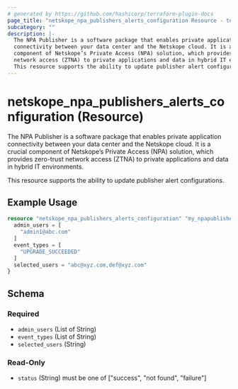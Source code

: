 ```yaml
---
# generated by https://github.com/hashicorp/terraform-plugin-docs
page_title: "netskope_npa_publishers_alerts_configuration Resource - terraform-provider-netskope"
subcategory: ""
description: |-
  The NPA Publisher is a software package that enables private application
  connectivity between your data center and the Netskope cloud. It is a crucial
  component of Netskope’s Private Access (NPA) solution, which provides zero-trust
  network access (ZTNA) to private applications and data in hybrid IT environments.
  This resource supports the ability to update publisher alert configurations.
---
```


# netskope_npa_publishers_alerts_configuration (Resource)

The NPA Publisher is a software package that enables private application
connectivity between your data center and the Netskope cloud. It is a crucial 
component of Netskope’s Private Access (NPA) solution, which provides zero-trust 
network access (ZTNA) to private applications and data in hybrid IT environments.

This resource supports the ability to update publisher alert configurations.

## Example Usage

```terraform
resource "netskope_npa_publishers_alerts_configuration" "my_npapublishersalertsconfiguration" {
  admin_users = [
    "admin1@abc.com"
  ]
  event_types = [
    "UPGRADE_SUCCEEDED"
  ]
  selected_users = "abc@xyz.com,def@xyz.com"
}
```

<!-- schema generated by tfplugindocs -->
## Schema

### Required

- `admin_users` (List of String)
- `event_types` (List of String)
- `selected_users` (String)

### Read-Only

- `status` (String) must be one of ["success", "not found", "failure"]
